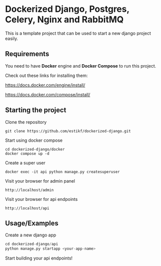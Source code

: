 
# Dockerized Django, Postgres, Celery, Nginx and RabbitMQ

This is a template project that can be used to start a new django project easily.



## Requirements
You need to have **Docker** engine and **Docker Compose** to run this project.

Check out these links for installing them:

https://docs.docker.com/engine/install/

https://docs.docker.com/compose/install/
    
## Starting the project

Clone the repository

```
git clone https://github.com/estikf/dockerized-django.git
```
Start using docker compose
```
cd dockerized-django/docker
docker compose up -d
```

Create a super user
```
docker exec -it api python manage.py createsuperuser
```
Visit your browser for admin panel
```
http://localhost/admin
```

Visit your browser for api endpoints
```
http://localhost/api
```

## Usage/Examples
Create a new django app
```python
cd dockerized-django/api
python manage.py startapp <your-app-name>
```
Start building your api endpoints!

